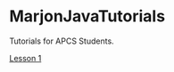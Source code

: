 # MarjonJavaTutorials
Tutorials for APCS Students.

<a href="https://msantiago9.github.io/MarjonJavaTutorials/1.html" target="_blank" rel="noreferrer">Lesson 1</a>
